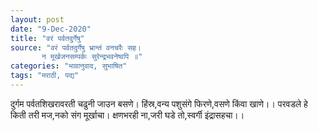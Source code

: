 ```yaml
---
layout: post
date: "9-Dec-2020"
title: "वरं पर्वतदुर्गेषु"
source: "वरं पर्वतदुर्गेषु भ्रान्तं वनचरैः सह।
       न मूर्खजनसम्पर्कः सुरेन्द्रभवनेष्वपि ॥"
categories: "भावानुवाद, सुभाषित"
tags: "मराठी, पद्य"
---
```


दुर्गम पर्वतशिखरावरती चढुनी जाउन बसणे।
हिंस्र,वन्य पशुसंगे फिरणे,वसणे किंवा खाणे।।
परवडले हे किती तरी मज,नको संग मूर्खाचा।
क्षणभरही ना,जरी घडे तो,स्वर्गी इंद्रासहचा।।
